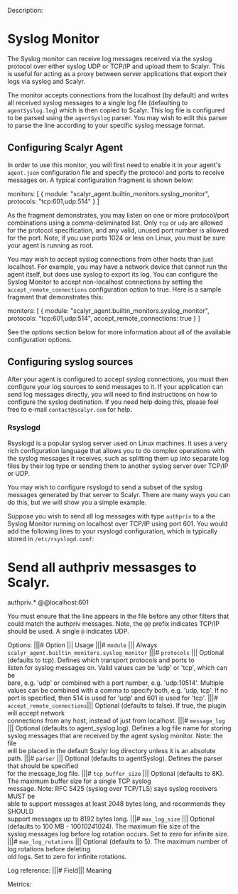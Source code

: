 Description:

# Syslog Monitor

The Syslog monitor can receive log messages received via the syslog protocol over either syslog  UDP or TCP/IP and
upload them to Scalyr.  This is useful for acting as a proxy between server applications that export their logs via
syslog and Scalyr.

The monitor accepts connections from the localhost (by default) and writes all received syslog messages to a single
log file (defaulting to ``agentSyslog.log``) which is then copied to Scalyr.  This log file is configured
to be parsed using the ``agentSyslog`` parser.  You may wish to edit this parser to parse the line according to your
specific syslog message format.

## Configuring Scalyr Agent

In order to use this monitor, you will first need to enable it in your agent's ``agent.json`` configuration file and
specify the protocol and ports to receive messages on.  A typical configuration fragment is shown below:

  monitors: [
    {
      module:              "scalyr_agent.builtin_monitors.syslog_monitor",
      protocols:            "tcp:601,udp:514"
    }
  ]

As the fragment demonstrates, you may listen on one or more protocol/port combinations using a comma-deliminated
list.  Only ``tcp`` or ``udp`` are allowed for the protocol specification, and any valid, unused port number is
allowed for the port.  Note, if you use ports 1024 or less on Linux, you must be sure your agent is running as root.

You may wish to accept syslog connections from other hosts than just localhost.  For example, you may have a
network device that cannot run the agent itself, but does use syslog to export its log.  You can configure
the Syslog Monitor to accept non-localhost connections by setting the ``accept_remote_connections`` configuration option
to true.  Here is a sample fragment that demonstrates this:

  monitors: [
    {
      module:                      "scalyr_agent.builtin_monitors.syslog_monitor",
      protocols:                   "tcp:601,udp:514",
      accept_remote_connections:   true
    }
  ]

See the options section below for more information about all of the available configuration options.

## Configuring syslog sources

After your agent is configured to accept syslog connections, you must then configure your log sources to send
messages to it.  If your application can send log messages directly, you will need to find instructions
on how to configure the syslog destination.  If you need help doing this, please feel free to e-mail
``contact@scalyr.com`` for help.

### Rsyslogd

Rsyslogd is a popular syslog server used on Linux machines.  It uses a very rich configuration language that allows
you to do complex operations with the syslog messages it receives, such as splitting them up into separate
log files by their log type or sending them to another syslog server over TCP/IP or UDP.

You may wish to configure rsyslogd to send a subset of the syslog messages generated by that server to
Scalyr.  There are many ways you can do this, but we will show you a simple example.

Suppose you wish to send all log messages with type ``authpriv`` to a the Syslog Monitor running on localhost over
TCP/IP using port 601. You would add the following lines to your rsyslogd configuration, which is typically stored
in ``/etc/rsyslogd.conf``:

  # Send all authpriv messasges to Scalyr.
  authpriv.*                                              @@localhost:601

You must ensure that the line appears in the file before any other filters that could match the authpriv messages.
Note, the ``@@`` prefix indicates TCP/IP should be used.  A single ``@`` indicates UDP.
    
Options:
|||# Option                       ||| Usage
|||# ``module``                   ||| Always ``scalyr_agent.builtin_monitors.syslog_monitor``
|||# ``protocols``                ||| Optional (defaults to tcp). Defines which transport protocols and ports to \
                                      listen for syslog messages on. Valid values can be 'udp' or 'tcp', which can be \
                                      bare, e.g. 'udp' or combined with a port number, e.g. 'udp:10514'.  Multiple \
                                      values can be combined with a comma to specify both, e.g. 'udp, tcp'.  If no \
                                      port is specified, then 514 is used for 'udp' and 601 is used for 'tcp'.
|||# ``accept_remote_connections``||| Optional (defaults to false). If true, the plugin will accept network \
                                      connections from any host, instead of just from localhost.
|||# ``message_log``              ||| Optional (defaults to agent_syslog.log). Defines a log file name for storing \
                                      syslog messages that are received by the agent syslog monitor. Note: the file \
                                      will be placed in the default Scalyr log directory unless it is an absolute \
                                      path.
|||# ``parser``                   ||| Optional (defaults to agentSyslog). Defines the parser that should be specified \
                                      for the message_log file.
|||# ``tcp_buffer_size``          ||| Optional (defaults to 8K).  The maximum buffer size for a single TCP syslog \
                                      message.  Note: RFC 5425 (syslog over TCP/TLS) says syslog receivers MUST be \
                                      able to support messages at least 2048 bytes long, and recommends they SHOULD \
                                      support messages up to 8192 bytes long.
|||# ``max_log_size``             ||| Optional (defaults to 100 MB - 100*1024*1024). The maximum file size of the \
                                      syslog messages log before log rotation occurs. Set to zero for infinite size.
|||# ``max_log_rotations``        ||| Optional (defaults to 5). The maximum number of log rotations before deleting \
                                      old logs. Set to zero for infinite rotations.

Log reference:
|||# Field||| Meaning

Metrics:

